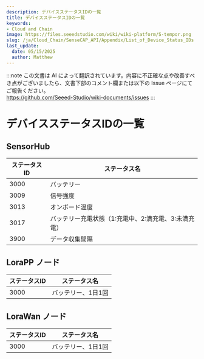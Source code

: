 ```yaml
---
description: デバイスステータスIDの一覧
title: デバイスステータスIDの一覧
keywords:
- Cloud and Chain
image: https://files.seeedstudio.com/wiki/wiki-platform/S-tempor.png        
slug: /ja/Cloud_Chain/SenseCAP_API/Appendix/List_of_Device_Status_IDs
last_update:
  date: 05/15/2025
  author: Matthew
---
```

:::note
この文書は AI によって翻訳されています。内容に不正確な点や改善すべき点がございましたら、文書下部のコメント欄または以下の Issue ページにてご報告ください。  
https://github.com/Seeed-Studio/wiki-documents/issues
:::

<div class="post-header">
<h1>デバイスステータスIDの一覧</h1>
</div>
<div class="post-content">
<h2 id="sensorhub" class="clickable-header top-level-header">SensorHub</h2>
<i class="icon-arrow-up back-to-top"></i>
<table>
<thead>
<tr>
<th>ステータスID</th>
<th>ステータス名</th>
</tr>
</thead>
<tbody>
<tr>
<td>3000</td>
<td>バッテリー</td>
</tr>
<tr>
<td>3009</td>
<td>信号強度</td>
</tr>
<tr>
<td>3013</td>
<td>オンボード温度</td>
</tr>
<tr>
<td>3017</td>
<td>バッテリー充電状態（1:充電中、2:満充電、3:未満充電）</td>
</tr>
<tr>
<td>3900</td>
<td>データ収集間隔</td>
</tr>
</tbody>
</table>
<h2 id="lorapp-node" class="clickable-header top-level-header">LoraPP ノード</h2>
<i class="icon-arrow-up back-to-top"></i>
<table>
<thead>
<tr>
<th>ステータスID</th>
<th>ステータス名</th>
</tr>
</thead>
<tbody>
<tr>
<td>3000</td>
<td>バッテリー、1日1回</td>
</tr>
</tbody>
</table>
<h2 id="lorawan-node" class="clickable-header top-level-header">LoraWan ノード</h2>
<i class="icon-arrow-up back-to-top"></i>
<table>
<thead>
<tr>
<th>ステータスID</th>
<th>ステータス名</th>
</tr>
</thead>
<tbody>
<tr>
<td>3000</td>
<td>バッテリー、1日1回</td>
</tr>
</tbody>
</table>
</div>